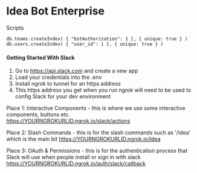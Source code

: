 # Idea Bot Enterprise

Scripts

```
db.teams.createIndex( { "botAuthorization": 1 }, { unique: true } )
db.users.createIndex( { "user_id": 1 }, { unique: true } )
```

#### Getting Started With Slack 

1. Go to https://api.slack.com and create a new app 
2. Load your credentials into the .env 
3. Install ngrok to tunnel for an https address 
4. This https address you get when you run ngrok will need to be used to config Slack for your dev environment

Place 1: Interactive Components - this is where we use some interactive components, buttons etc.  
https://YOURNGROKURLID.ngrok.io/slack/actions

Place 2: Slash Commands - this is for the slash commands such as '/idea' which is the main bit 
https://YOURNGROKURLID.ngrok.io/Idea

Place 3: OAuth & Permissions - this is for the authentication process that Slack will use when people install or sign in with slack
https://YOURNGROKURLID.ngrok.io/auth/slack/callback
